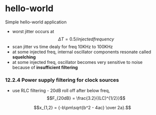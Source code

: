 # hello-world
Simple hello-world application

* worst jitter occurs at $$\Delta T=0.5 / injected frequency$$
* scan jitter vs time dealy for freq 10KHz to 100KHz
* at some injected freq, internal oscillator components resonate called **squelching**
* at some injected freq, oscillator becomes very sensitive to noise because of **insufficient filtering**

### 12.2.4 Power supply filtering for clock sources
* use RLC filtering - 20dB roll off after below freq,
$$F_{20dB} = \frac{3.2}{(LC)^{1/2}}$$

$$x_{1,2} = {-b\pm\sqrt{b^2 - 4ac} \over 2a}.$$
